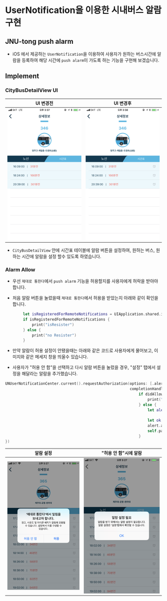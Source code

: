 # UserNotification을 이용한 시내버스 알람 구현

## JNU-tong push alarm

- iOS 에서 제공하는 ```UserNotification```을 이용하여 사용자가 원하는 버스시간에 알람을 등록하여 해당 시간에 ```push alarm```이 가도록 하는 기능을 구현해 보겠습니다.


## Implement

### CityBusDetailView UI

| UI 변경전 |UI 변경후|
|--------|--------|
|![alarmBefore](/images/alarmBefore.png) |![alarmAfter](/images/alarmAfter.png) |

- ```CityBusDetailView``` 안에 시간표 테이블에 알람 버튼을 설정하여,
원하는 버스, 원하는 시간에 알람을 설정 할수 있도록 하였습니다.


### Alarm Allow

- 우선 ```제대로 통한다```에서 ```push alarm``` 기능을 허용할지를 사용자에게 허락을 받아야 합니다.

- 처음 알람 버튼을 눌렀을때 ```제대로 통한다```에서 허용을 받았는지 아래와 같이 확인을 합니다.

```swift
        let isRegisteredForRemoteNotifications = UIApplication.shared.isRegisteredForRemoteNotifications
        if isRegisteredForRemoteNotifications {
            print("isResister")
        } else {
            print("no Resister")
        }
```

- 만약 알람이 허용 설정이 안됐을때는 아래와 같은 코드로 사용자에게 물어보고, 이미지와 같은 메세지 창을 띄울수 있습니다.

- 사용자가 "허용 안 함"을 선택하고 다시 알람 버튼을 눌렀을 경우, "설정" 탭에서 설정을 해달라는 알람을 추가했습니다.

``` swift
UNUserNotificationCenter.current().requestAuthorization(options: [.alert, .sound, .badge],
                                                        completionHandler: {didAllow, error in
                                                            if didAllow {
                                                                print("allow")
                                                            } else {
                                                                let alert = UIAlertController(title: "알람 설정 필요",
                                                                                              message: "알람을 받기 위해서는 알람 설정이 필요합니다.\n알람 설정은 '설정'탭에서 확인할 수 있습니다.", preferredStyle: .alert)
                                                                let ok = UIAlertAction(title: "OK", style: .default, handler: nil)
                                                                alert.addAction(ok)
                                                                self.parentViewController?.present(alert, animated: true, completion: nil)
                                                            }
})
```

| 알람 설정 |"허용 안 함"시에 알람|
|--------|--------|
|![alarmRequest](/images/alarmRequest.png) |![alarmReject](/images/alarmReject.png) |
